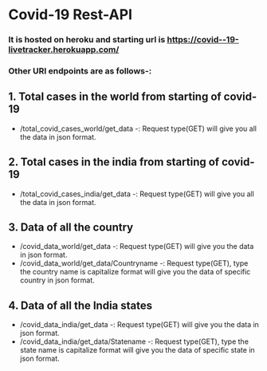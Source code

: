 # Covid-19 Rest-API
### It is hosted on heroku and starting url is https://covid--19-livetracker.herokuapp.com/
### Other URI endpoints are as follows-:

## 1. Total cases in the world from starting of covid-19
*  /total_covid_cases_world/get_data  -: Request type(GET) will give you all the data in json format.

## 2. Total cases in the india from starting of covid-19
*  /total_covid_cases_india/get_data  -: Request type(GET) will give you all the data in json format.

## 3. Data of all the country 
* /covid_data_world/get_data  -: Request type(GET) will give you the data in json format.
* /covid_data_world/get_data/Countryname -: Request type(GET), type the country name is capitalize format  will give you the data of specific country in json format.

## 4. Data of all the India states 
* /covid_data_india/get_data  -: Request type(GET) will give you the data in json format.
* /covid_data_india/get_data/Statename -: Request type(GET), type the state name is capitalize format  will give you the data of specific state in json format.
